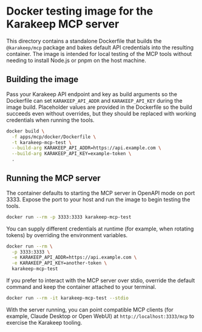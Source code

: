 # Docker testing image for the Karakeep MCP server

This directory contains a standalone Dockerfile that builds the `@karakeep/mcp`
package and bakes default API credentials into the resulting container. The
image is intended for local testing of the MCP tools without needing to install
Node.js or pnpm on the host machine.

## Building the image

Pass your Karakeep API endpoint and key as build arguments so the Dockerfile can
set `KARAKEEP_API_ADDR` and `KARAKEEP_API_KEY` during the image build. Placeholder
values are provided in the Dockerfile so the build succeeds even without
overrides, but they should be replaced with working credentials when running the
tools.

```bash
docker build \
  -f apps/mcp/docker/Dockerfile \
  -t karakeep-mcp-test \
  --build-arg KARAKEEP_API_ADDR=https://api.example.com \
  --build-arg KARAKEEP_API_KEY=example-token \
  .
```

## Running the MCP server

The container defaults to starting the MCP server in OpenAPI mode on port 3333.
Expose the port to your host and run the image to begin testing the tools.

```bash
docker run --rm -p 3333:3333 karakeep-mcp-test
```

You can supply different credentials at runtime (for example, when rotating
tokens) by overriding the environment variables.

```bash
docker run --rm \
  -p 3333:3333 \
  -e KARAKEEP_API_ADDR=https://api.example.com \
  -e KARAKEEP_API_KEY=another-token \
  karakeep-mcp-test
```

If you prefer to interact with the MCP server over stdio, override the default
command and keep the container attached to your terminal.

```bash
docker run --rm -it karakeep-mcp-test --stdio
```

With the server running, you can point compatible MCP clients (for example,
Claude Desktop or Open WebUI) at `http://localhost:3333/mcp` to exercise the
Karakeep tooling.
